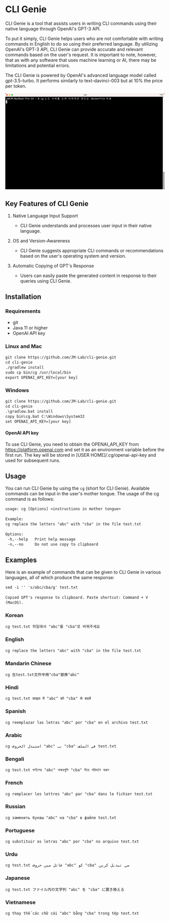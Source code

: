 # CLI Genie
CLI Genie is a tool that assists users in writing CLI commands using their native language through OpenAI's GPT-3 API.

To put it simply, CLI Genie helps users who are not comfortable with writing commands in English to do so using their preferred language. By utilizing OpenAI's GPT-3 API, CLI Genie can provide accurate and relevant commands based on the user's request. It is important to note, however, that as with any software that uses machine learning or AI, there may be limitations and potential errors.

The CLI Genie is powered by OpenAI's advanced language model called gpt-3.5-turbo. It performs similarly to text-davinci-003 but at 10% the price per token.

![Screenshot](https://raw.githubusercontent.com/JM-Lab/cli-genie/main/screenshot.gif)
## Key Features of CLI Genie
1. Native Language Input Support
   * CLI Genie understands and processes user input in their native language.

2. OS and Version-Awareness
   * CLI Genie suggests appropriate CLI commands or recommendations based on the user's operating system and version.
   
3. Automatic Copying of GPT's Response
   * Users can easily paste the generated content in response to their queries using CLI Genie.

## Installation

### Requirements
- git
- Java 11 or higher
- OpenAI API key

### Linux and Mac
```
git clone https://github.com/JM-Lab/cli-genie.git
cd cli-genie
./gradlew install
sudo cp bin/cg /usr/local/bin
export OPENAI_API_KEY=[your key]
```
### Windows
```
git clone https://github.com/JM-Lab/cli-genie.git
cd cli-genie
.\gradlew.bat install
copy bin\cg.bat C:\Windows\System32
set OPENAI_API_KEY=[your key]
```
#### OpenAI API key
To use CLI Genie, you need to obtain the OPENAI_API_KEY from https://platform.openai.com and set it as an environment variable before the first run. The key will be stored in [USER HOME]/.cg/openai-api-key and used for subsequent runs.

## Usage
You can run CLI Genie by using the `cg` (short for CLI Genie). Available commands can be input in the user's mother 
tongue. 
The usage of the cg command is as follows:
```
usage: cg [Options] <instructions in mother tongue>

Example:
cg replace the letters "abc" with "cba" in the file test.txt

Options:
 -h,--help   Print help message
 -n,--no     Do not use copy to clipboard
```
## Examples
Here is an example of commands that can be given to CLI Genie in various languages, all of which produce the same response:
```
sed -i '' 's/abc/cba/g' test.txt

Copied GPT's response to clipboard. Paste shortcut: Command + V (MacOS).
```

### Korean
```
cg test.txt 파일에서 "abc"를 "cba"로 바꿔주세요
```

### English
```
cg replace the letters "abc" with "cba" in the file test.txt
```

### Mandarin Chinese
```
cg 在test.txt文件中用"cba"替换"abc"
```

### Hindi
```
cg test.txt फ़ाइल में "abc" को "cba" से बदलें
```

### Spanish
```
cg reemplazar las letras "abc" por "cba" en el archivo test.txt
```

### Arabic
```
cg استبدل الحروف "abc" بـ "cba" في الملف test.txt
```

### Bengali
```
cg test.txt ফাইলের "abc" অক্ষরগুলি "cba" দিয়ে পরিবর্তন করুন
```

### French
```
cg remplacer les lettres "abc" par "cba" dans le fichier test.txt
```

### Russian
```
cg заменить буквы "abc" на "cba" в файле test.txt
```

### Portuguese
```
cg substituir as letras "abc" por "cba" no arquivo test.txt
```

### Urdu
```
cg test.txt فائل میں حروف "abc" کو "cba" سے تبدیل کریں
```

### Japanese
```
cg test.txt ファイル内の文字列 "abc" を "cba" に置き換える
```

### Vietnamese
```
cg thay thế các chữ cái "abc" bằng "cba" trong tệp test.txt
```